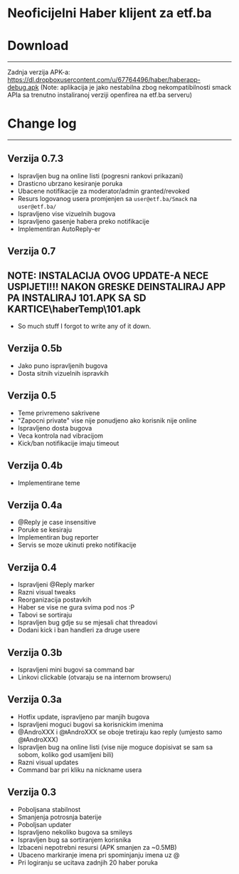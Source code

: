 # Neoficijelni Haber klijent za etf.ba

# Download
---------------------------------------------------
Zadnja verzija APK-a:
https://dl.dropboxusercontent.com/u/67764496/haber/haberapp-debug.apk
(Note: aplikacija je jako nestabilna zbog nekompatibilnosti smack APIa sa trenutno instaliranoj verziji openfirea na etf.ba serveru)

# Change log
------------------
Verzija 0.7.3
------------------
- Ispravljen bug na online listi (pogresni rankovi prikazani)
- Drasticno ubrzano kesiranje poruka
- Ubacene notifikacije za moderator/admin granted/revoked
- Resurs logovanog usera promjenjen sa ```user@etf.ba/Smack``` na ```user@etf.ba/```
- Ispravljeno vise vizuelnih bugova
- Ispravljeno gasenje habera preko notifikacije
- Implementiran AutoReply-er

Verzija 0.7
------------------
NOTE: INSTALACIJA OVOG UPDATE-A NECE USPIJETI!!! NAKON GRESKE DEINSTALIRAJ APP PA INSTALIRAJ 101.APK SA SD KARTICE\haberTemp\101.apk
------------------
- So much stuff I forgot to write any of it down.

Verzija 0.5b
------------------
- Jako puno ispravljenih bugova
- Dosta sitnih vizuelnih ispravkih

Verzija 0.5
------------------
- Teme privremeno sakrivene
- "Zapocni private" vise nije ponudjeno ako korisnik nije online
- Ispravljeno dosta bugova
- Veca kontrola nad vibracijom
- Kick/ban notifikacije imaju timeout

Verzija 0.4b
------------------
- Implementirane teme 



Verzija 0.4a
------------------
- @Reply je case insensitive
- Poruke se kesiraju
- Implementiran bug reporter
- Servis se moze ukinuti preko notifikacije



Verzija 0.4
------------------
- Ispravljeni @Reply marker
- Razni visual tweaks
- Reorganizacija postavkih
- Haber se vise ne gura svima pod nos :P
- Tabovi se sortiraju 
- Ispravljen bug gdje su se mjesali chat threadovi 
- Dodani kick i ban handleri za druge usere 



Verzija 0.3b
------------------
- Ispravljeni mini bugovi sa command bar
- Linkovi clickable (otvaraju se na internom browseru)



Verzija 0.3a
------------------
- Hotfix update, ispravljeno par manjih bugova
- Ispravljeni moguci bugovi sa korisnickim imenima
- @AndroXXX i @ǂAndroXXX se oboje tretiraju kao reply (umjesto samo @ǂAndroXXX)
- Ispravljen bug na online listi (vise nije moguce dopisivat se sam sa sobom, koliko god usamljeni bili)
- Razni visual updates
- Command bar pri kliku na nickname usera



Verzija 0.3
------------------
- Poboljsana stabilnost
- Smanjenja potrosnja baterije
- Poboljsan updater
- Ispravljeno nekoliko bugova sa smileys
- Ispravljen bug sa sortiranjem korisnika
- Izbaceni nepotrebni resursi (APK smanjen za ~0.5MB)
- Ubaceno markiranje imena pri spominjanju imena uz @
- Pri logiranju se ucitava zadnjih 20 haber poruka
